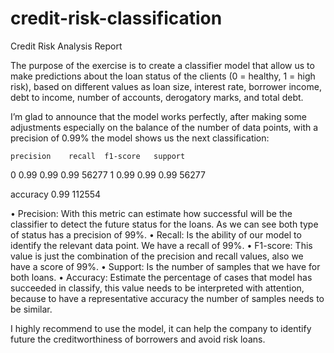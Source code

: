 # credit-risk-classification

Credit Risk Analysis Report


The purpose of the exercise is to create a classifier model that allow us to make predictions about the loan status of the clients (0 = healthy, 1 = high risk), based on different values as loan size, interest rate, borrower income, debt to income, number of accounts, derogatory marks, and total debt.

I’m glad to announce that the model works perfectly, after making some adjustments especially on the balance of the number of data points, with a precision of 0.99% the model shows us the next classification:

	precision    recall  f1-score   support
   0       	   0.99      0.99      0.99     56277
   1       	   0.99      0.99      0.99     56277

accuracy                        	 0.99    112554



•	Precision: With this metric can estimate how successful will be the classifier to detect the future status for the loans. As we can see both type of status has a precision of 99%.
•	Recall: Is the ability of our model to identify the relevant data point. We have a recall of 99%.
•	F1-score: This value is just the combination of the precision and recall values, also we have a score of 99%.
•	Support: Is the number of samples that we have for both loans.
•	Accuracy: Estimate the percentage of cases that model has succeeded in classify, this value needs to be interpreted with attention, because to have a representative accuracy the number of samples needs to be similar. 

I highly recommend to use the model, it can help the company to identify future the creditworthiness of borrowers and avoid risk loans.
